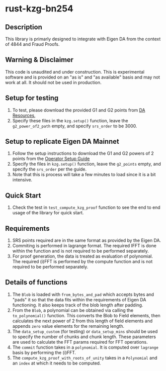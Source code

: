 # rust-kzg-bn254

## Description
This library is primarly designed to integrate with Eigen DA from the context of 4844 and Fraud Proofs.

## Warning & Disclaimer
This code is unaudited and under construction. This is experimental software and is provided on an "as is" and "as available" basis and may not work at all. It should not be used in production.

## Setup for testing
1. To test, please download the provided G1 and G2 points from [DA Resources](https://github.com/Layr-Labs/eigenda/tree/master/inabox/resources/kzg),
2. Specify these files in the `kzg.setup()` function, leave the `g2_power_of2_path` empty, and specify `srs_order` to be 3000.

## Setup to replicate Eigen DA Mainnet
1. Follow the setup instructions to download the G1 and G2 powers of 2 points from the [Operator Setup Guide](https://github.com/Layr-Labs/eigenda-operator-setup)
2. Specify the files in `kzg.setup()` function, leave the `g2_points` empty, and specify the `srs_order` per the guide.
3. Note that this is process will take a few minutes to load since it is a bit intensive.

## Quick Start
1. Check the test in `test_compute_kzg_proof` function to see the end to end usage of the library for quick start.

## Requirements
1. SRS points required are in the same format as provided by the Eigen DA.
2. Commiting is performed in lagrange format. The required IFFT is done within the function and is not required to be performed separately. 
3. For proof generation, the data is treated as evaluation of polynomial. The required (i)FFT is performed by the compute function and is not required to be performed separately.

## Details of functions
1. The `Blob` is loaded with `from_bytes_and_pad` which accepts bytes and "pads" it so that the data fits within the requirements of Eigen DA functioning. It also keeps track of the blob length after padding.
2. From the `Blob`, a polynomial can be obtained via calling the `to_polynomial()` function. This converts the Blob to Field elements, then calculates the next power of 2 from this length of field elements and appends `zero` value elements for the remaining length. 
3. The `data_setup_custom` (for testing) or `data_setup_mins` should be used to specify the number of chunks and chunk length. These parameters are used to calculate the FFT params required for FFT operations. 
4. The `commit` function takes in a `polynomial`. It is computed over `lagrange` basis by performing the (i)FFT.
5. The `compute_kzg_proof_with_roots_of_unity` takes in a `Polynomial` and an `index` at which it needs to be computed.
